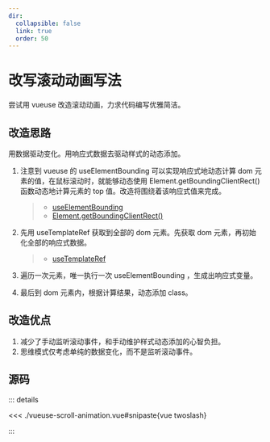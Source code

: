 ```yaml
---
dir:
  collapsible: false
  link: true
  order: 50
---
```


# 改写滚动动画写法

尝试用 vueuse 改造滚动动画，力求代码编写优雅简洁。

<demo vue="./vueuse-scroll-animation.vue" />

## 改造思路

用数据驱动变化。用响应式数据去驱动样式的动态添加。

1. 注意到 vueuse 的 useElementBounding 可以实现响应式地动态计算 dom 元素的值，在鼠标滚动时，就能够动态使用 Element.getBoundingClientRect() 函数动态地计算元素的 top 值。改造将围绕着该响应式值来完成。

   > - [useElementBounding](https://vueuse.org/core/useElementBounding/)
   > - [Element.getBoundingClientRect()](https://developer.mozilla.org/zh-CN/docs/Web/API/Element/getBoundingClientRect)

2. 先用 useTemplateRef 获取到全部的 dom 元素。先获取 dom 元素，再初始化全部的响应式数据。

   > - [useTemplateRef](https://cn.vuejs.org/api/composition-api-helpers.html#usetemplateref)

3. 遍历一次元素，唯一执行一次 useElementBounding ，生成出响应式变量。
4. 最后到 dom 元素内，根据计算结果，动态添加 class。

## 改造优点

1. 减少了手动监听滚动事件，和手动维护样式动态添加的心智负担。
2. 思维模式仅考虑单纯的数据变化，而不是监听滚动事件。

## 源码

::: details

<<< ./vueuse-scroll-animation.vue#snipaste{vue twoslash}

:::

